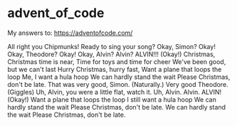 # advent_of_code

My answers to:
https://adventofcode.com/

All right you Chipmunks!
Ready to sing your song?
Okay, Simon?
Okay!
Okay, Theodore?
Okay!
Okay, Alvin?
Alvin?
ALVIN!!!
(Okay!)
Christmas, Christmas time is near,
Time for toys and time for cheer
We've been good, but we can't last
Hurry Christmas, hurry fast,
Want a plane that loops the loop
Me, I want a hula hoop
We can hardly stand the wait
Please Christmas, don't be late.
That was very good, Simon.
(Naturally.)
Very good Theodore.
(Giggles)
Uh, Alvin, you were a little flat, watch it.
Uh, Alvin.
Alvin.
ALVIN!
(Okay!)
Want a plane that loops the loop
I still want a hula hoop
We can hardly stand the wait
Please Christmas, don't be late.
We can hardly stand the wait
Please Christmas, don't be late.

